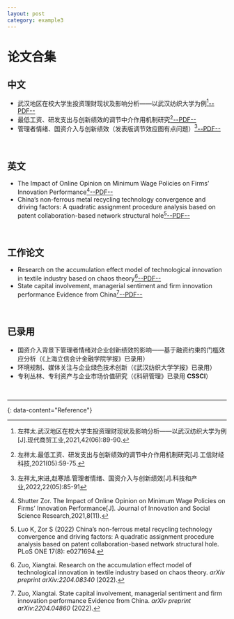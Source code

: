 ```yaml
---
layout: post
category: example3
---
```


# 论文合集

## 中文

- 武汉地区在校大学生投资理财现状及影响分析——以武汉纺织大学为例[^1][--PDF--](https://kns.cnki.net/kcms/detail/detail.aspx?dbcode=CJFD&dbname=CJFDLAST2021&filename=XDSM202106044&uniplatform=NZKPT&v=dt-QfjloCJlfJGA7M8s-sANW0XBPnAR8w5ZuSBDQMumwKXQ5TsPbezKxATDmgedT)
- 最低工资、研发支出与创新绩效的调节中介作用机制研究[^2][--PDF--](https://kns.cnki.net/kcms/detail/detail.aspx?dbcode=CJFD&dbname=CJFDLAST2021&filename=GXCJ202105006&uniplatform=NZKPT&v=cYLRspzHLr3nzax75cn3DfJipQAP-ZHJ7Tqj4UMcScCE0JvCABrpNVET0_7xvMn2)
- 管理者情绪、国资介入与创新绩效（发表版调节效应图有点问题）[^3][--PDF--](https://kns.cnki.net/kcms/detail/detail.aspx?dbcode=CJFD&dbname=CJFDAUTO&filename=CYYK202205013&uniplatform=NZKPT&v=AP4_Q9_ZISpDyQ10dWGK5uh0xeEEIJjg9HVXkkRtxC6-2OiAjVee6HSG2oby_Fl-)

&emsp;

## 英文

- The Impact of Online Opinion on Minimum Wage Policies on Firms’ Innovation Performance[^4][--PDF--](https://schlr.cnki.net/en/Detail/index/GARJ2021_2/SJLF336987F4AA382B6F37009A7097F34D0D)
- China’s non-ferrous metal recycling technology convergence and driving factors: A quadratic assignment procedure analysis based on patent collaboration-based network structural hole[^5][--PDF--](https://doi.org/10.1371/journal.pone.0271694)

&emsp;

## 工作论文
- Research on the accumulation effect model of technological innovation in textile industry based on chaos theory[^6][--PDF--](https://arxiv.org/abs/2204.08340)
- State capital involvement, managerial sentiment and firm innovation performance Evidence from China[^7][--PDF--](https://arxiv.org/abs/2204.04860)

&emsp;

## 已录用

- 国资介入背景下管理者情绪对企业创新绩效的影响——基于融资约束的门槛效应分析（《上海立信会计金融学院学报》已录用）
- 环境规制、媒体关注与企业绿色技术创新（《武汉纺织大学学报》已录用）
- 专利丛林、专利资产与企业市场价值研究（《科研管理》已录用 **CSSCI**）

&emsp;

****
{: data-content="Reference"}

[^1]: 左祥太.武汉地区在校大学生投资理财现状及影响分析——以武汉纺织大学为例[J].现代商贸工业,2021,42(06):89-90.
[^2]: 左祥太.最低工资、研发支出与创新绩效的调节中介作用机制研究[J].工信财经科技,2021(05):59-75.
[^3]: 左祥太,宋进,赵寒旭.管理者情绪、国资介入与创新绩效[J].科技和产业,2022,22(05):85-91
[^4]: Shutter Zor. The Impact of Online Opinion on Minimum Wage Policies on Firms’ Innovation Performance[J]. Journal of Innovation and Social Science Research,2021,8(11).
[^5]: Luo K, Zor S (2022) China’s non-ferrous metal recycling technology convergence and driving factors: A quadratic assignment procedure analysis based on patent collaboration-based network structural hole. PLoS ONE 17(8): e0271694.
[^6]: Zuo, Xiangtai. Research on the accumulation effect model of technological innovation in textile industry based on chaos theory. *arXiv preprint arXiv:2204.08340* (2022).
[^7]: Zuo, Xiangtai. State capital involvement, managerial sentiment and firm innovation performance Evidence from China. *arXiv preprint arXiv:2204.04860* (2022).
